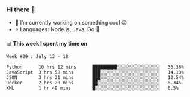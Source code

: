 ### Hi there 👋

<!--
**nodejh/nodejh** is a ✨ _special_ ✨ repository because its `README.md` (this file) appears on your GitHub profile.

Here are some ideas to get you started:

- 🔭 I’m currently working on ...
- 🌱 I’m currently learning ...
- 👯 I’m looking to collaborate on ...
- 🤔 I’m looking for help with ...
- 💬 Ask me about ...
- 📫 How to reach me: ...
- 😄 Pronouns: ...
- ⚡ Fun fact: ...
-->

- 🔭 I’m currently working on something cool :wink:
- ⚡ Languages: Node.js, Java, Go :thought_balloon:

📊 **This week I spent my time on**

<!--START_SECTION:waka-->
```text
Week #29 : July 13 - 18

Python      10 hrs 12 mins      █████████░░░░░░░░░░░░░░░░   36.36% 
JavaScript  3 hrs 58 mins       ███░░░░░░░░░░░░░░░░░░░░░░   14.13% 
JSON        3 hrs 31 mins       ███░░░░░░░░░░░░░░░░░░░░░░   12.54% 
Docker      2 hrs 20 mins       ██░░░░░░░░░░░░░░░░░░░░░░░   8.34% 
XML         1 hr 49 mins        █░░░░░░░░░░░░░░░░░░░░░░░░   6.5%
```
<!--END_SECTION:waka-->


<!--
:traffic_light: **Visitors**

![visitors](https://visitor-badge.glitch.me/badge?page_id=nodejh.nodejh)
-->
